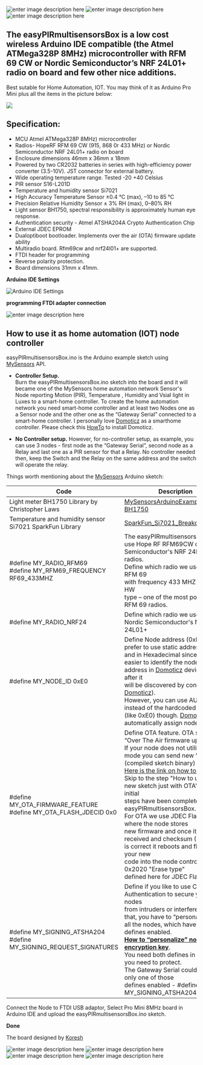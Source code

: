 


![enter image description here](https://github.com/EasySensors/easyPIRmultisensorsBox/blob/master/pics/EasyPIR-blackCr.png?raw=true)
![enter image description here](https://github.com/EasySensors/easyPIRmultisensorsBox/blob/master/pics/PIRpcb3cr.jpg?raw=true)
![enter image description here](https://github.com/EasySensors/easyPIRmultisensorsBox/blob/master/pics/EasyPIR-nrf-1cr.jpg?raw=true)


**The easyPIRmultisensorsBox is a low cost wireless Arduino IDE compatible (the Atmel ATMega328P 8MHz) microcontroller with RFM 69 CW or Nordic Semiconductor’s NRF 24L01+ radio on board and few other nice additions.** 
------------------------------------------------------------------------

Best sutable for Home Automation, IOT.  You may think of it as Arduino Pro Mini plus all the items in the picture below:

![](https://github.com/EasySensors/easyPIRmultisensorsBox/blob/master/pics/replceA.jpg?raw=true)

## Specification: ##

 - MCU Atmel ATMega328P 8MHz) microcontroller
 - Radios- HopeRF RFM 69 CW (915, 868 0r 433 MHz) or Nordic Semiconductor NRF 24L01+ radio on board
 - Enclosure dimensions 46mm x 36mm x 18mm 
 - Powered by two CR2032 batteries in series with high-efficiency power converter (3.5-10V). JST connector for external battery.
 - Wide operating temperature range. Tested -20 +40 Celsius
 - PIR sensor S16-L201D 
 - Temperature and humidity sensor Si7021 
 - High Accuracy Temperature Sensor ±0.4 °C (max), –10 to 85 °C
 - Precision Relative Humidity Sensor ± 3% RH (max), 0–80% RH
 - Light sensor BH1750,  spectral responsibility is approximately human eye response.
 - Authentication security - Atmel ATSHA204A Crypto Authentication Chip
 - External JDEC EPROM
 - Dualoptiboot bootloader. Implements over the air (OTA) firmware update ability
 - Multiradio board. Rfm69cw and nrf24l01+ are supported.
 - FTDI  header for programming
 - Reverse polarity protection.
 - Board dimensions 31mm x 41mm.


**Arduino IDE Settings**

![Arduino IDE Settings](https://github.com/EasySensors/ButtonSizeNode/blob/master/pics/IDEsettings.jpg?raw=true)


**programming FTDI adapter connection**

![enter image description here](https://github.com/EasySensors/ButtonSizeNode/blob/master/pics/FTDIvcc5-3.jpg?raw=true)


How to use it as home automation (IOT) node controller
------------------------------------------------------


easyPIRmultisensorsBox.ino is the Arduino example sketch using [MySensors](https://www.mysensors.org/) API. 

- **Controller Setup.**  
Burn the easyPIRmultisensorsBox.ino sketch into the board and it will became  one of the MySensors home automation network Sensor's Node reporting Motion  (PIR), Temperature , Humidity and Vsial light in Luxes to a smart-home controller. 
To create the home automation network you need smart-home controller and at least two Nodes one as a Sensor node and the other one as the “Gateway Serial” connected to a smart-home controller. I personally love [Domoticz](https://domoticz.com/) as a smarthome controller. Please check this [HowTo](https://github.com/EasySensors/ButtonSizeNode/blob/master/DomoticzInstallMySensors.md) to install Domoticz.

- **No Controller setup.** 
However, for no-controller setup, as example, you can use 3 nodes - first node as the “Gateway Serial”, second node as a Relay and last one as a PIR  sensor for that a Relay. No controller needed then, keep the Switch and the Relay on the same address and the switch will operate the relay. 


Things worth mentioning about the  [MySensors](https://www.mysensors.org/) Arduino sketch: 


Code |	Description
------------|--------------
Light meter BH1750 Library by Christopher Laws | [MySensorsArduinoExamples BH1750](https://github.com/mysensors/MySensorsArduinoExamples/tree/master/libraries/BH1750)
Temperature and humidity sensor  Si7021 SparkFun Library | [SparkFun_Si7021_Breakout_Library](https://github.com/sparkfun/Si7021_Breakout/tree/master/Libraries/Arduino/Si7021/src)
#define MY_RADIO_RFM69<br>#define MY_RFM69_FREQUENCY   RF69_433MHZ| The easyPIRmultisensorsBox can use Hope RF RFM69CW or Nordic Semiconductor's NRF 24L01+ radios. <br> Define which radio we use – here is RFM 69<br>with frequency 433 MHZ and it is HW<br>type – one of the most powerful RFM 69 radios.<br> 
#define MY_RADIO_NRF24|	Define which radio we use – here is Nordic Semiconductor's NRF 24L01+ <br> 
#define MY_NODE_ID 0xE0 | Define Node address (0xE0 here). I prefer to use static addresses<br> and in Hexadecimal since it is easier to identify the node<br> address in  [Domoticz](https://domoticz.com/) devices list after it<br> will be discovered by controller ( [Domoticz](https://domoticz.com/)).<br> However, you can use AUTO instead of the hardcoded number<br> (like 0xE0) though.  [Domoticz](https://domoticz.com/) will automatically assign node ID then.
#define MY_OTA_FIRMWARE_FEATURE<br>#define MY_OTA_FLASH_JDECID 0x0 | Define OTA feature. OTA stands for “Over The Air firmware updates”.<br> If your node does not utilize Sleep mode you can send new “firmware”<br> (compiled sketch binary) by air. [Here is the link on how to do it.](https://www.mysensors.org/about/ota)<br> Skip to the step "How to upload a new sketch just with OTA" as all initial <br> steps have been completed in the easyPIRmultisensorsBox. <br>For OTA we use JDEC Flash chip where the node stores<br> new firmware and once it has been  received and checksum (CRC)<br> is correct it reboots and flashes your new<br> code into the node controller.  0x2020 "Erase type"  <br>defined here for JDEC Flash chip . 
#define MY_SIGNING_ATSHA204 <br>#define  MY_SIGNING_REQUEST_SIGNATURES | Define if you like to use Crypto Authentication to secure your nodes<br> from intruders or interference. After that, you have to “personalize”<br> all the nodes, which have those, defines enabled.<br> [**How to “personalize” nodes with encryption key**](https://github.com/EasySensors/ButtonSizeNode/blob/master/SecurityPersonalizationHowTo.md).<br> You need both defines in the nodes you need to protect.<br> The Gateway Serial could be with only one of those<br> defines enabled - #define MY_SIGNING_ATSHA204

Connect the Node to FTDI USB adaptor, Select Pro Mini 8MHz board in Arduino IDE and upload the easyPIRmultisensorsBox.ino sketch.

**Done**


The board designed by  [Koresh](https://www.openhardware.io/user/143/projects/Koresh)

![enter image description here](https://github.com/EasySensors/easyPIRmultisensorsBox/blob/master/pics/EasyPIR-black.png?raw=true)
![enter image description here](https://github.com/EasySensors/easyPIRmultisensorsBox/blob/master/pics/EasyPIR-nrf-1.jpg?raw=true)
![enter image description here](https://github.com/EasySensors/easyPIRmultisensorsBox/blob/master/pics/PIRpcb3.jpg?raw=true)
![enter image description here](https://github.com/EasySensors/easyPIRmultisensorsBox/blob/master/pics/pirRFM69cw.jpg?raw=true)

